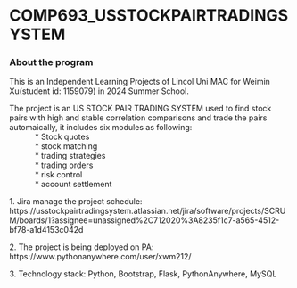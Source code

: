 # COMP693_USSTOCKPAIRTRADINGSYSTEM

### About the program
<p> This is an Independent Learning Projects of Lincol Uni MAC for Weimin Xu(student id: 1159079) in 2024 Summer School. </p>

<p> The project is an US STOCK PAIR TRADING SYSTEM used to find stock pairs with high and stable correlation comparisons and trade the pairs automaically, it includes six modules as following: </br>
    &ensp;&ensp;&ensp;&ensp;&ensp;&ensp; * Stock quotes</br>
    &ensp;&ensp;&ensp;&ensp;&ensp;&ensp; * stock matching</br>
    &ensp;&ensp;&ensp;&ensp;&ensp;&ensp; * trading strategies</br>
    &ensp;&ensp;&ensp;&ensp;&ensp;&ensp; * trading orders</br>
    &ensp;&ensp;&ensp;&ensp;&ensp;&ensp; * risk control</br>
    &ensp;&ensp;&ensp;&ensp;&ensp;&ensp; * account settlement</br></p>

<p> 1. Jira manage the project schedule: https://usstockpairtradingsystem.atlassian.net/jira/software/projects/SCRUM/boards/1?assignee=unassigned%2C712020%3A8235f1c7-a565-4512-bf78-a1d4153c042d </p> 

<p> 2. The project is being deployed on PA: https://www.pythonanywhere.com/user/xwm212/ </p>

<p> 3. Technology stack: Python, Bootstrap, Flask, PythonAnywhere, MySQL</p>

